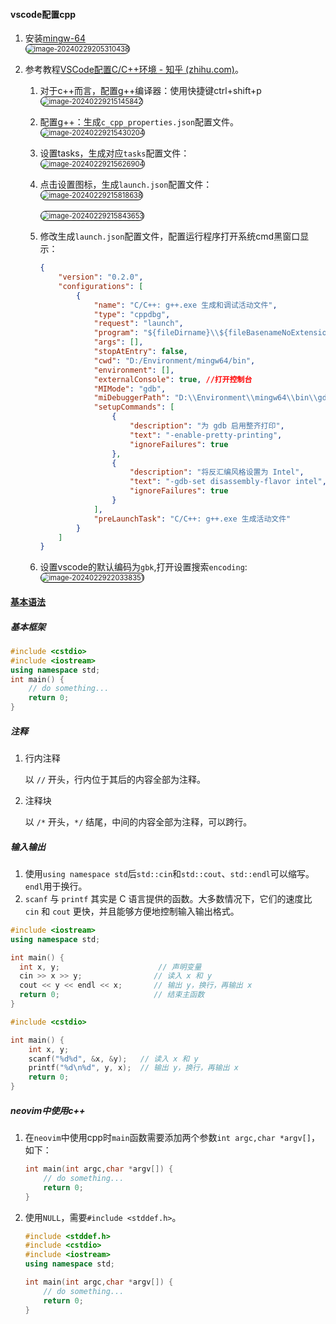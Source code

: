 #### vscode配置cpp

1.   安装[mingw-64](https://www.mingw-w64.org/downloads/)<br><img src="./assets/image-20240229205310438.png" alt="image-20240229205310438" style="border: 1px solid black; border-radius: 10px; zoom: 80%;" />

2.   参考教程[VSCode配置C/C++环境 - 知乎 (zhihu.com)](https://zhuanlan.zhihu.com/p/87864677)。

     1.   对于c++而言，配置g++编译器：使用快捷键ctrl+shift+p<br><img src="./assets/image-20240229215145842.png" alt="image-20240229215145842" style="border: 1px solid black; border-radius: 10px; zoom: 80%;"/>

     2.   配置g++：生成`c_cpp_properties.json`配置文件。<br><img src="./assets/image-20240229215430204.png" alt="image-20240229215430204" style="border: 1px solid black; border-radius: 10px; zoom: 80%;" />

     3.   设置tasks，生成对应`tasks`配置文件：<br><img src="./assets/image-20240229215626904.png" alt="image-20240229215626904" style="border: 1px solid black; border-radius: 10px; zoom: 80%;" />

     4.   点击设置图标，生成`launch.json`配置文件：<br><img src="./assets/image-20240229215818638.png" alt="image-20240229215818638" style="border: 1px solid black; border-radius: 10px; zoom: 80%;" /><br><br><img src="./assets/image-20240229215843653.png" alt="image-20240229215843653" style="border: 1px solid black; border-radius: 10px; zoom: 80%;" />

     5.   修改生成`launch.json`配置文件，配置运行程序打开系统cmd黑窗口显示：

          ```json
          {
              "version": "0.2.0",
              "configurations": [
                  {
                      "name": "C/C++: g++.exe 生成和调试活动文件",
                      "type": "cppdbg",
                      "request": "launch",
                      "program": "${fileDirname}\\${fileBasenameNoExtension}.exe",
                      "args": [],
                      "stopAtEntry": false,
                      "cwd": "D:/Environment/mingw64/bin",
                      "environment": [],
                      "externalConsole": true, //打开控制台
                      "MIMode": "gdb",
                      "miDebuggerPath": "D:\\Environment\\mingw64\\bin\\gdb.exe",
                      "setupCommands": [
                          {
                              "description": "为 gdb 启用整齐打印",
                              "text": "-enable-pretty-printing",
                              "ignoreFailures": true
                          },
                          {
                              "description": "将反汇编风格设置为 Intel",
                              "text": "-gdb-set disassembly-flavor intel",
                              "ignoreFailures": true
                          }
                      ],
                      "preLaunchTask": "C/C++: g++.exe 生成活动文件"
                  }
              ]
          }
          ```

     6.   设置vscode的默认编码为`gbk`,打开设置搜索`encoding`:<img src="./assets/image-20240229220338351.png" alt="image-20240229220338351" style="border: 1px solid black; border-radius: 10px; zoom: 80%;" />

#### [基本语法](https://oi-wiki.org/lang/basic/)

##### 基本框架

```cpp
#include <cstdio>
#include <iostream>
using namespace std;
int main() {
    // do something...
    return 0;
}
```



##### 注释

1.   行内注释

     以 `//` 开头，行内位于其后的内容全部为注释。

2.   注释块

     以 `/*` 开头，`*/` 结尾，中间的内容全部为注释，可以跨行。



##### 输入输出

1.   使用`using namespace std`后`std::cin`和`std::cout`、`std::endl`可以缩写。`endl`用于换行。
2.   `scanf` 与 `printf` 其实是 C 语言提供的函数。大多数情况下，它们的速度比 `cin` 和 `cout` 更快，并且能够方便地控制输入输出格式。

```cpp
#include <iostream>
using namespace std;

int main() {
  int x, y;                      // 声明变量
  cin >> x >> y;                // 读入 x 和 y
  cout << y << endl << x;  		// 输出 y，换行，再输出 x
  return 0;                     // 结束主函数
}
```

```cpp
#include <cstdio>

int main() {
    int x, y;
    scanf("%d%d", &x, &y);   // 读入 x 和 y
    printf("%d\n%d", y, x);  // 输出 y，换行，再输出 x
    return 0;
}
```



##### neovim中使用c++

1. 在`neovim`中使用cpp时`main`函数需要添加两个参数`int argc,char *argv[]`，如下：

   ```cpp
   int main(int argc,char *argv[]) {
       // do something...
       return 0;
   }
   ```

   

2. 使用`NULL`，需要`#include <stddef.h>`。

   ```cpp
   #include <stddef.h>
   #include <cstdio>
   #include <iostream>
   using namespace std;
   
   int main(int argc,char *argv[]) {
       // do something...
       return 0;
   }
   ```

   
